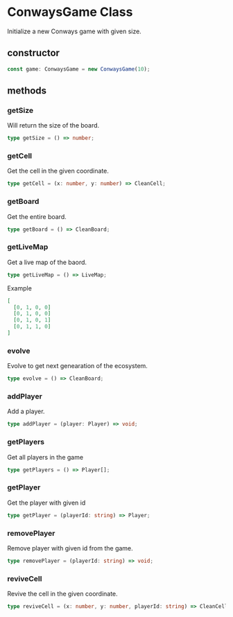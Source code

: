 # ConwaysGame Class

Initialize a new Conways game with given size.

## constructor

```typescript
const game: ConwaysGame = new ConwaysGame(10);
```

## methods

### getSize

Will return the size of the board.

```typescript
type getSize = () => number;
```

### getCell

Get the cell in the given coordinate.

```typescript
type getCell = (x: number, y: number) => CleanCell;
```

### getBoard

Get the entire board.

```typescript
type getBoard = () => CleanBoard;
```

### getLiveMap

Get a live map of the baord.

```typescript
type getLiveMap = () => LiveMap;
```

Example

```json
[
  [0, 1, 0, 0]
  [0, 1, 0, 0]
  [0, 1, 0, 1]
  [0, 1, 1, 0]
]
```

### evolve

Evolve to get next genearation of the ecosystem.

```typescript
type evolve = () => CleanBoard;
```

### addPlayer

Add a player.

```typescript
type addPlayer = (player: Player) => void;
```

### getPlayers

Get all players in the game

```typescript
type getPlayers = () => Player[];
```

### getPlayer

Get the player with given id

```typescript
type getPlayer = (playerId: string) => Player;
```

### removePlayer

Remove player with given id from the game.

```typescript
type removePlayer = (playerId: string) => void;
```

### reviveCell

Revive the cell in the given coordinate.

```typescript
type reviveCell = (x: number, y: number, playerId: string) => CleanCell;
```
